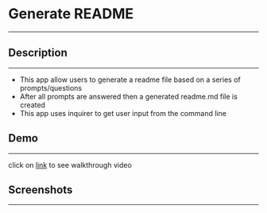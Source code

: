 # Generate README
-----------------

## Description
---------------
- This app allow users to generate a readme file based on a series of prompts/questions
- After all prompts are answered then a generated readme.md file is created
- This app uses inquirer to get user input from the command line

## Demo
---------
click on [link](https://drive.google.com/file/d/1zDLRvKtiUwd2T03_hIpnGU7p_GQ15WjZ/view) to see walkthrough video

## Screenshots
---------------



